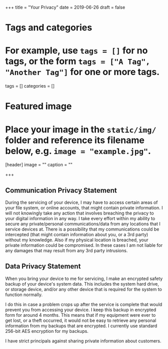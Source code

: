 +++
title = "Your Privacy"
date = 2019-06-26
draft = false

# Tags and categories
# For example, use `tags = []` for no tags, or the form `tags = ["A Tag", "Another Tag"]` for one or more tags.
tags = []
categories = []

# Featured image
# Place your image in the `static/img/` folder and reference its filename below, e.g. `image = "example.jpg"`.
[header]
image = ""
caption = ""

+++

## Communication Privacy Statement
During the servicing of your device, I may have to access certain areas of your file system, or online accounts, that might contain private information. I will not knowingly take any action that involves breaching the privacy to your digital information in any way. I take every effort within my ability to secure any private/personal communications/data from any locations that I service devices at. There is a possibility that my communications could be intercepted (that might contain information about you, or a 3rd party) without my knowledge. Also if my physical location is breached, your private information could be compromised. In these cases I am not liable for any damages that may result from any 3rd party intrusions.

## Data Privacy Statement
When you bring your device to me for servicing, I make an encrypted safety backup of your device's system data. This includes the system hard drive, or storage device, and/or any other device that is required for the system to function normally.

I do this in case a problem crops up after the service is complete that would prevent you from accessing your device. I keep this backup in encrypted form for around 4 months. This means that if my equipment were ever to get lost, or a theft occurred, it would not be easy to retrieve any personal information from my backups that are encrypted. I currently use standard 256-bit AES encryption for my backups.

I have strict principals against sharing private information about customers.
